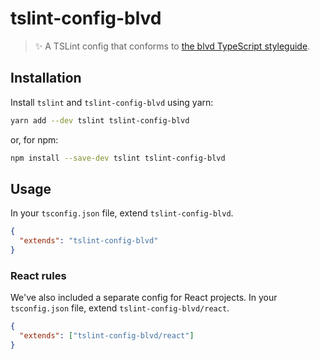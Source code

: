 # tslint-config-blvd

> ✨ A TSLint config that conforms to [the blvd TypeScript styleguide](https://github.com/blvdgroup/guidelines/tree/master/languages/typescript).

## Installation

Install `tslint` and `tslint-config-blvd` using yarn:

```bash
yarn add --dev tslint tslint-config-blvd
```

or, for npm:

```bash
npm install --save-dev tslint tslint-config-blvd
```

## Usage

In your `tsconfig.json` file, extend `tslint-config-blvd`.

```json
{
  "extends": "tslint-config-blvd"
}
```

### React rules

We've also included a separate config for React projects. In your `tsconfig.json` file, extend `tslint-config-blvd/react`.

```json
{
  "extends": ["tslint-config-blvd/react"]
}
```
